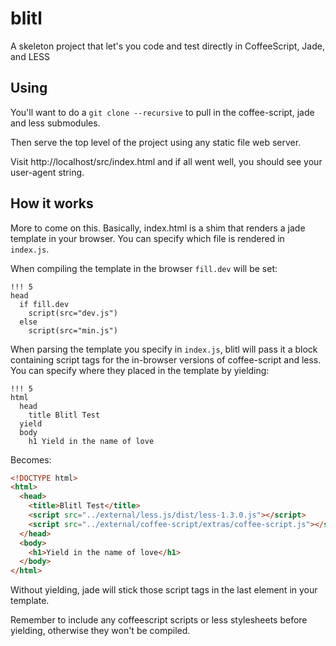 blitl
=====

A skeleton project that let's you code and test directly in CoffeeScript, Jade, and LESS

## Using

You'll want to do a ```git clone --recursive``` to pull in the coffee-script, jade and less submodules.

Then serve the top level of the project using any static file web server.

Visit http://localhost/src/index.html and if all went well, you should see your user-agent string.

## How it works

More to come on this.  Basically, index.html is a shim that renders a jade template in your browser.
You can specify which file is rendered in ```index.js```.

When compiling the template in the browser ```fill.dev``` will be set:

```jade
!!! 5
head
  if fill.dev
    script(src="dev.js")
  else
    script(src="min.js")
```

When parsing the template you specify in ```index.js```, blitl will pass it a block containing script
tags for the in-browser versions of coffee-script and less.  You can specify where they placed in the
template by yielding:

```jade
!!! 5
html
  head
    title Blitl Test
  yield
  body
    h1 Yield in the name of love
```

Becomes:

```html
<!DOCTYPE html>
<html>
  <head>
    <title>Blitl Test</title>
    <script src="../external/less.js/dist/less-1.3.0.js"></script>
    <script src="../external/coffee-script/extras/coffee-script.js"></script>
  </head>
  <body>
    <h1>Yield in the name of love</h1>
  </body>
</html>
```

Without yielding, jade will stick those script tags in the last element in your template.

Remember to include any coffeescript scripts or less stylesheets before yielding, otherwise
they won't be compiled.